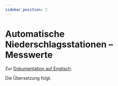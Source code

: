 ```yaml
---
sidebar_position: 2
---
```


# Automatische Niederschlagsstationen – Messwerte

Zur [Dokumentation auf Englisch](https://opendatadocs.meteoswiss.ch/a-data-groundbased/a1-automatic-precipitation-stations).

Die Übersetzung folgt.
